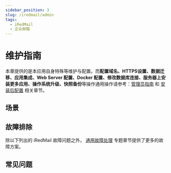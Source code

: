 ```yaml
---
sidebar_position: 3
slug: /iredmail/admin
tags:
  - iRedMail
  - 企业邮箱
---
```


# 维护指南

本章提供的是本应用自身特殊等维护与配置。而**配置域名、HTTPS设置、数据迁移、应用集成、Web Server 配置、Docker 配置、修改数据库连接、服务器上安装更多应用、操作系统升级、快照备份**等操作通用操作请参考：[管理员指南](../administrator) 和 [安装后配置](../install/setup) 相关章节。

## 场景

## 故障排除

除以下列出的 iRedMail 故障问题之外， [通用故障处理](../troubleshoot) 专题章节提供了更多的故障方案。 

## 常见问题
